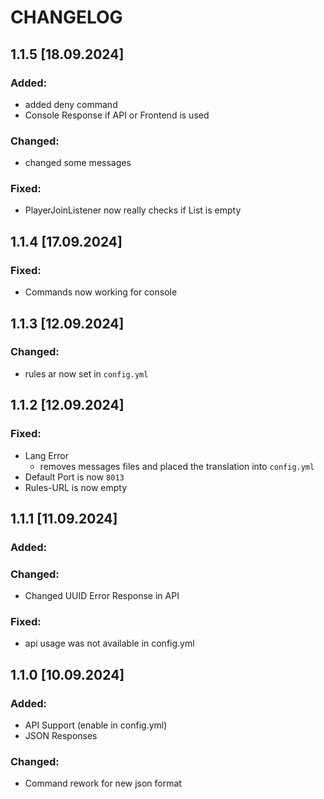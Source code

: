 # CHANGELOG

## 1.1.5 [18.09.2024]

### Added:
- added deny command
- Console Response if API or Frontend is used
### Changed:
- changed some messages
### Fixed:
- PlayerJoinListener now really checks if List is empty

## 1.1.4 [17.09.2024]

### Fixed:
- Commands now working for console

## 1.1.3 [12.09.2024]
### Changed:
- rules ar now set in ``config.yml``

## 1.1.2 [12.09.2024]
### Fixed:
- Lang Error
  - removes messages files and placed the translation into ``config.yml``
- Default Port is now ``8013``
- Rules-URL is now empty

## 1.1.1 [11.09.2024]
### Added:

### Changed:
- Changed UUID Error Response in API

### Fixed:
- api usage was not available in config.yml

## 1.1.0 [10.09.2024]
### Added:
- API Support (enable in config.yml)
- JSON Responses

### Changed:
- Command rework for new json format
